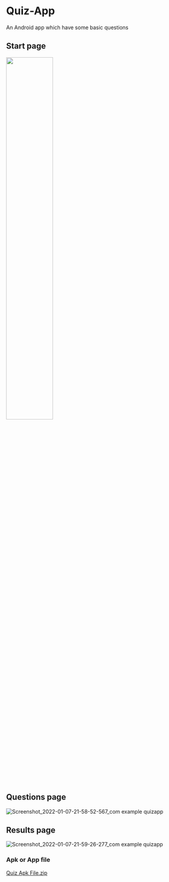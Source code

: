 # Quiz-App
An Android app which have some basic questions

## Start page
<img src="![Screenshot_2022-01-07-21-58-43-868_com example quizapp](https://user-images.githubusercontent.com/54950082/148575077-503142ea-5854-4a45-8382-121e15a32ad5.jpg)" width="50%" height="50%">

## Questions page
![Screenshot_2022-01-07-21-58-52-567_com example quizapp](https://user-images.githubusercontent.com/54950082/148575139-0c41444e-0689-471e-b073-b118cd90335c.jpg)

## Results page
![Screenshot_2022-01-07-21-59-26-277_com example quizapp](https://user-images.githubusercontent.com/54950082/148575183-cf1994a1-1c11-4747-82c5-7a97ee1f76a3.jpg)

### Apk or App file
[Quiz Apk File.zip](https://github.com/gururajkl/Quiz-App/files/7830073/Quiz.Apk.File.zip)
